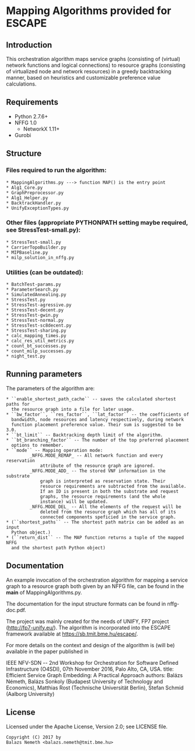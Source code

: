 # Mapping Algorithms provided for ESCAPE

## Introduction

This orchestration algorithm maps service graphs (consisting of (virtual) network
functions and logical connections) to resource graphs (consisting of virtualized
node and network resources) in a greedy backtracking manner, based on heuristics
and customizable preference value calculations. 

## Requirements

* Python 2.7.6+
* NFFG 1.0
    * NetworkX 1.11+
* Gurobi

## Structure
### Files required to run the algorithm:
    * MappingAlgorithms.py ---> function MAP() is the entry point
    * Alg1_Core.py
    * GraphPreprocessor.py
    * Alg1_Helper.py
    * BacktrackHandler.py
    * UnifyExceptionTypes.py

### Other files (appropriate PYTHONPATH setting maybe required, see StressTest-small.py):
    * StressTest-small.py
    * CarrierTopoBuilder.py
    * MIPBaseline.py
    * milp_solution_in_nffg.py

### Utilities (can be outdated):
    * BatchTest-params.py
    * ParameterSearch.py
    * SimulatedAnnealing.py
    * StressTest.py
    * StressTest-agressive.py
    * StressTest-decent.py
    * StressTest-gwin.py
    * StressTest-normal.py
    * StressTest-sc8decent.py
    * StressTest-sharing.py
    * calc_mapping_times.py
    * calc_res_util_metrics.py
    * count_bt_successes.py
    * count_milp_successes.py
    * night_test.py

## Running parameters

The parameters of the algorithm are:

    * ``enable_shortest_path_cache`` -- saves the calculated shortest paths for 
      the resource graph into a file for later usage.
    * ``bw_factor``, ``res_factor``, ``lat_factor`` -- the coefficients of 
      bandwidth, node resources and latency respectively, during network 
      function placement preference value. Their sum is suggested to be 3.0.
    * ``bt_limit`` -- Backtracking depth limit of the algorithm.
    * ``bt_branching_factor`` -- The number of the top preferred placement 
      options to remember.
    * ``mode`` -- Mapping operation mode:
             _NFFG.MODE_REMAP_ -- All network function and every reservation 
                 attribute of the resource graph are ignored.
             _NFFG.MODE_ADD_ -- The stored VNF information in the substrate
                 graph is interpreted as reservation state. Their
                 resource requirements are subtracted from the available.
                 If an ID is present in both the substrate and request
                 graphs, the resource requirements (and the whole
                 instance) will be updated.
             _NFFG.MODE_DEL_ -- All the elements of the request will be 
                 deleted from the resource graph which has all of its
                 connected components speficied in the service graph.
    * (``shortest_paths`` -- The shortest path matrix can be added as an input 
      Python object.)
    * (``return_dist`` -- The MAP function returns a tuple of the mapped NFFG 
      and the shortest path Python object)

## Documentation

An example invocation of the orchestration algorithm for mapping a service graph
to a resource graph both given by an NFFG file, can be found in the __main__ of 
MappingAlgorithms.py.

The documentation for the input structure formats can be found in nffg-doc.pdf.

The project was mainly created for the needs of UNIFY, FP7 project 
(http://fp7-unify.eu/). The algorithm is incorporated into the ESCAPE framework
available at https://sb.tmit.bme.hu/escape/.

For more details on the context and design of the algorithm is (will be) 
available in the paper published in 

IEEE NFV-SDN -- 2nd Workshop for Orchestration for Software Defined Infrastructure
(O4SDI), 07th November 2016, Palo Alto, CA, USA. 
title: Efficient Service Graph Embedding: A Practical Approach
authors: Balázs Németh, Balázs Sonkoly (Budapest University of Technology and
Economics), Matthias Rost (Technische Universität Berlin), Stefan Schmid (Aalborg
University)

## License

Licensed under the Apache License, Version 2.0; see LICENSE file.

    Copyright (C) 2017 by
    Balazs Nemeth <balazs.nemeth@tmit.bme.hu>
